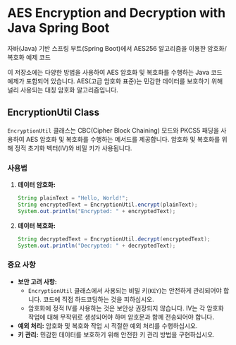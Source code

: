 # AES Encryption and Decryption with Java Spring Boot

자바(Java) 기반 스프링 부트(Spring Boot)에서 AES256 알고리즘을 이용한 암호화/복호화 예제 코드

이 저장소에는 다양한 방법을 사용하여 AES 암호화 및 복호화를 수행하는 Java 코드 예제가 포함되어 있습니다. AES(고급 암호화 표준)는 민감한 데이터를 보호하기 위해 널리 사용되는 대칭 암호화 알고리즘입니다.

## EncryptionUtil Class

`EncryptionUtil` 클래스는 CBC(Cipher Block Chaining) 모드와 PKCS5 패딩을 사용하여 AES 암호화 및 복호화를 수행하는 메서드를 제공합니다. 암호화 및 복호화를 위해 정적 초기화 벡터(IV)와 비밀 키가 사용됩니다.

### 사용법

1. **데이터 암호화:**

    ```java
    String plainText = "Hello, World!";
    String encryptedText = EncryptionUtil.encrypt(plainText);
    System.out.println("Encrypted: " + encryptedText);
    ```

2. **데이터 복호화:**

    ```java
    String decryptedText = EncryptionUtil.decrypt(encryptedText);
    System.out.println("Decrypted: " + decryptedText);
    ```

### 중요 사항

- **보안 고려 사항:**
    - `EncryptionUtil` 클래스에서 사용되는 비밀 키(`KEY`)는 안전하게 관리되어야 합니다. 코드에 직접 하드코딩하는 것을 피하십시오.
    - 암호화에 정적 IV를 사용하는 것은 보안상 권장되지 않습니다. IV는 각 암호화 작업에 대해 무작위로 생성되어야 하며 암호문과 함께 전송되어야 합니다.
- **예외 처리:** 암호화 및 복호화 작업 시 적절한 예외 처리를 수행하십시오.
- **키 관리:** 민감한 데이터를 보호하기 위해 안전한 키 관리 방법을 구현하십시오.